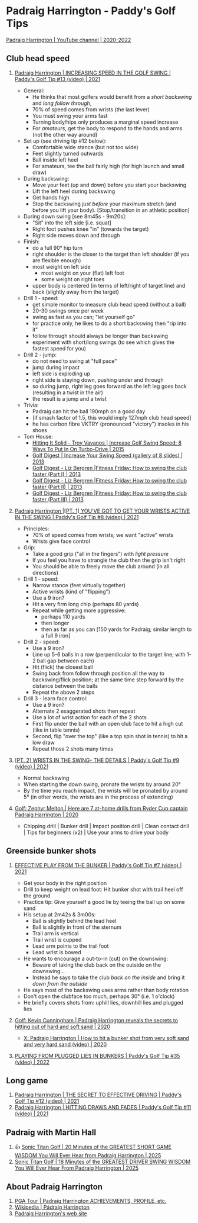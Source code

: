 # Padraig Harrington - Paddy's Golf Tips

[Padraig Harrington | YouTube channel | 2020-2022](https://www.youtube.com/c/PadraigHarringtonOfficial/videos)


## Club head speed

1. [Padraig Harrington | INCREASING SPEED IN THE GOLF SWING | Paddy's Golf Tip #13 (video) | 2021](https://www.youtube.com/watch?v=ebtaeTd2n-Q)
   - General:
     * He thinks that most golfers would benefit from a *short backswing* and *long follow through*,
     * 70% of speed comes from wrists (the last lever)
     * You must swing your arms fast
     * Turning body/hips only produces a marginal speed increase
     * For *amateurs*, get the body to respond to the hands and arms (not the other way around)
   - Set up (see driving tip #12 below):
     * Comfortable wide stance (but not too wide)
     * Feet slightly turned outwards
     * Ball inside left heel
     * For amateurs, tee the ball fairly high (for high launch and small draw)
   - During backswing:
     * Move your feet (up and down) before you start your backswing
     * Lift the left heel during backswing
     * Get hands high
     * Stop the backswing *just before* your maximum stretch (and before you lift your body). [Stop/transition in an athletic position]
   - During down swing [see 8m45s - 9m20s]:
     * "Sit" into the left side [i.e. squat]
     * Right foot pushes knee "in" (towards the target)
     * Right side moves down and through
   - Finish:
     * do a full 90° hip turn
     * right shoulder is the closer to the target than left shoulder (if you are flexible enough)
     * most weight on left side
       + most weight on your (flat) left foot
       + some weight on right toes
     * upper body is centered (in terms of left/right of target line) and back (slightly away from the target)
   - Drill 1 - speed:
     * get simple monitor to measure club head speed (without a ball)
     * 20-30 swings once per week
     * swing as fast as you can; "let yourself go"
     * for practice only, he likes to do a short backswing then "rip into it"
     * follow through should always be longer than backswing
     * experiment with short/long swings (to see which gives the fastest speed for you)
   - Drill 2 - jump:
     * do not need to swing at "full pace"
     * jump during impact
     * left side is exploding up
     * right side is staying down, pushing under and through
     * so during jump, right leg goes forward as the left leg goes back (resulting in a twist in the air)
     * the result is a jump and a twist
   - Trivia:
     * Padraig can hit the ball 190mph on a good day
     * [if smash factor of 1.5, this would imply 127mph club head speed]
     * he has carbon fibre VKTRY (pronounced "victory") insoles in his shoes
   - Tom House:
     * [Hitting It Solid - Troy Vayanos | Increase Golf Swing Speed: 8 Ways To Put In On Turbo-Drive | 2015](https://hittingitsolid.com/blog/increase-your-golf-swing-speed)
     * [Golf Digest | Increase Your Swing Speed (gallery of 8 slides) | 2013](https://www.golfdigest.com/gallery/fitness-increase-swing-speed)
     * [Golf Digest - Liz Bergren |Fitness Friday: How to swing the club faster (Part I) | 2013](https://www.golfdigest.com/story/fitness-friday-slow-down-to-sp)
     * [Golf Digest - Liz Bergren |Fitness Friday: How to swing the club faster (Part II) | 2013](https://www.golfdigest.com/story/fitness-friday-how-to-swing-th)
     * [Golf Digest - Liz Bergren |Fitness Friday: How to swing the club faster (Part III) | 2013](https://www.golfdigest.com/story/fitness-friday-how-to-swing-th-1)

1. [Padraig Harrington |[PT. 1] YOU'VE GOT TO GET YOUR WRISTS ACTIVE IN THE SWING | Paddy's Golf Tip #8 (video) | 2021](https://www.youtube.com/watch?v=WxtyPwYs5IE)
   - Principles:
     * 70% of speed comes from wrists; we want "active" wrists 
     * Wrists give face control
   - Grip:
     * Take a good grip ("all in the fingers") with *light pressure*
     * If you feel you have to strangle the club then the grip isn't right
     * You should be able to freely move the club around (in all directions)
   - Drill 1 - speed:
     * Narrow stance (feet virtually together)
     * Active wrists (kind of "flipping")
     * Use a 9 iron?
     * Hit a very firm long chip (perhaps 80 yards)
     * Repeat while getting more aggressive:
       + perhaps 110 yards
       + then longer
       + then as far as you can [150 yards for Padraig; similar length to a full 9 iron]
   - Drill 2 - speed:
     * Use a 9 iron?
     * Line up 5-6 balls in a row (perpendicular to the target line; with 1-2 ball gap between each)
     * Hit (flick) the closest ball
     * Swing back from follow through position all the way to backswing/flick position; at the same time step forward by the distance between the balls
     * Repeat the above 2 steps
   - Drill 3 - learn face control:
     * Use a 9 iron?
     * Alternate 2 exaggerated shots then repeat
     * Use a lot of wrist action for each of the 2 shots
     * First flip under the ball with an open club face to hit a high cut (like in table tennis)
     * Second, flip "over the top" (like a top spin shot in tennis) to hit a low draw
     * Repeat those 2 shots many times

1. [[PT. 2] WRISTS IN THE SWING- THE DETAILS | Paddy's Golf Tip #9 (video) | 2021](https://www.youtube.com/watch?v=TWswmz_XE7c)
   - Normal backswing
   - When starting the down swing, pronate the wrists by around 20°
   - By the time you reach impact, the wrists will be pronated by around 5° (in other words, the wrists are in the process of extending)

1. [Golf: Zephyr Melton | Here are 7 at-home drills from Ryder Cup captain Padraig Harrington | 2020](https://golf.com/news/7-drills-ryder-cup-captain-padraig-harrington/)
   - Chipping drill | Bunker drill | Impact position drill | Clean contact drill |
     Tips for beginners (x2) | Use your arms to drive your body


## Greenside bunker shots

1. [EFFECTIVE PLAY FROM THE BUNKER | Paddy's Golf Tip #7 (video) | 2021](https://www.youtube.com/watch?v=ghjWd8dKB9M)
   - Get your body in the right position
   - Drill to keep weight on lead foot: Hit bunker shot with trail heel off the ground
   - Practice tip: Give yourself a good lie by teeing the ball up on some sand
   - His setup at 2m42s & 3m00s:
     * Ball is slightly behind the lead heel
     * Ball is slightly in front of the sternum
     * Trail arm is vertical
     * Trail wrist is cupped
     * Lead arm points to the trail foot
     * Lead wrist is bowed
   - He wants to encourage a out-to-in (cut) on the downswing:
     * Beware of taking the club back on the outside on the downswing...
     * Instead he says to take the club *back on the inside* and bring it *down from the outside*
   - He says most of the backswing uses arms rather than body rotation
   - Don't open the clubface too much, perhaps 30° (i.e. 1 o'clock)
   - He briefly covers shots from: uphill lies, downhill lies and plugged lies

1. [Golf: Kevin Cunningham | Padraig Harrington reveals the secrets to hitting out of hard and soft sand | 2020](https://golf.com/instruction/bunker-shots/padraig-harrington-bunker-secrets-soft-sand/)
   - [X: Padraig Harrington | How to hit a bunker shot from very soft sand and very hard sand (video) | 2020](https://x.com/padraig_h/status/1253422395873869836)

1. [PLAYING FROM PLUGGED LIES IN BUNKERS | Paddy's Golf Tip #35 (video) | 2022](https://www.youtube.com/watch?v=jJGD7OQB7d0)


## Long game

1. [Padraig Harrington | THE SECRET TO EFFECTIVE DRIVING | Paddy's Golf Tip #12 (video) | 2021](https://www.youtube.com/watch?v=-QxjnF_-eKA)
1. [Padraig Harrington | HITTING DRAWS AND FADES | Paddy's Golf Tip #11 (video) | 2021](https://www.youtube.com/watch?v=IEcJIrVtiM0)


## Padraig with Martin Hall

1. :thumbsup: [Sonic Titan Golf | 20 Minutes of the GREATEST SHORT GAME WISDOM You Will Ever Hear from Padraig Harrington | 2025](https://www.youtube.com/watch?v=Bbo4tksX3sg)
1. [Sonic Titan Golf | 18 Minutes of the GREATEST DRIVER SWING WISDOM You Will Ever Hear From Padraig Harrington | 2025](https://www.youtube.com/watch?v=z59RBIHWrxQ)


## About Padraig Harrington

1. [PGA Tour | Padraig Harrington ACHIEVEMENTS, PROFILE, etc.](https://www.pgatour.com/players/player.20766.padraig-harrington.html)
1. [Wikipedia | Pádraig Harrington](https://en.wikipedia.org/wiki/P%C3%A1draig_Harrington)
1. [Padraig Harrington's web site](https://padraigharrington.com)

